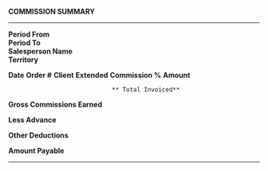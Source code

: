 **COMMISSION SUMMARY**

  ------------------------------ --------------------- ------------ -------------- ------------------ ------------
  **Period From**                                                                                     
  **Period To**                                                                                       
  **Salesperson Name**                                                                                
  **Territory**                                                                                       
                                                                                                      
  **Date**                       **Order \#**          **Client**   **Extended**   **Commission %**   **Amount**
                                                                                                      
                                                                                                      
                                                                                                      
                                                                                                      
                                                                                                      
                                                                                                      
                                                                                                      
                                                                                                      
                                                                                                      
                                                                                                      
                                                                                                      
                                                                                                      
                                                                                                      
                                                                                                      
                                                                                                      
                                                                                                      
                                                                                                      
                                                                                                      
                                                                                                      
                                                                                                      
                                                                                                      
                                                                                                      
                                                                                                      
                                                                                                      
                                                                                                      
                                                                                                      
                                                                                                      
                                                                                                      
                                                                                                      
                                                                                                      
                                                                                                      
                                                                                                      
                                 ** Total Invoiced**                                                  
                                                                                                      
  **Gross Commissions Earned**                                                                        
                                                                                                      
  **Less Advance**                                                                                    
                                                                                                      
  **Other Deductions**                                                                                
                                                                                                      
  **Amount Payable**                                                                                  
                                                                                                      
  ------------------------------ --------------------- ------------ -------------- ------------------ ------------
